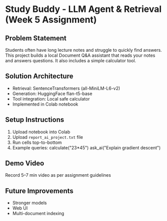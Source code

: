 # Study Buddy - LLM Agent & Retrieval (Week 5 Assignment)

## Problem Statement
Students often have long lecture notes and struggle to quickly find answers. This project builds a local Document Q&A assistant that reads your notes and answers questions. It also includes a simple calculator tool.

## Solution Architecture
- Retrieval: SentenceTransformers (all-MiniLM-L6-v2)
- Generation: HuggingFace flan-t5-base
- Tool integration: Local safe calculator
- Implemented in Colab notebook

## Setup Instructions
1. Upload notebook into Colab
2. Upload `report_ai_project.txt` file
3. Run cells top-to-bottom
4. Example queries:
   calculate("23*45")
   ask_ai("Explain gradient descent")

## Demo Video
Record 5–7 min video as per assignment guidelines

## Future Improvements
- Stronger models
- Web UI
- Multi-document indexing
